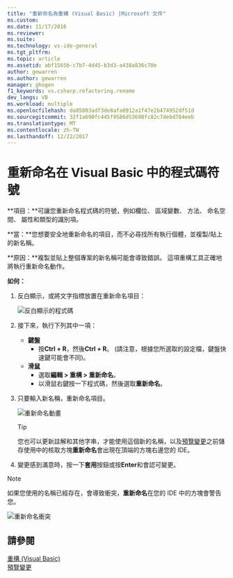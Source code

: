 ```yaml
---
title: "重新命名為重構 (Visual Basic) |Microsoft 文件"
ms.custom: 
ms.date: 11/17/2016
ms.reviewer: 
ms.suite: 
ms.technology: vs-ide-general
ms.tgt_pltfrm: 
ms.topic: article
ms.assetid: abf1565b-c7b7-4d45-b3d3-a438a836c70e
author: gewarren
ms.author: gewarren
manager: ghogen
f1_keywords: vs.csharp.refactoring.rename
dev_langs: VB
ms.workload: multiple
ms.openlocfilehash: da85803adf3de8afa0912a1f47e2b474952df51d
ms.sourcegitcommit: 32f1a690fc445f9586d53698fc82c7debd784eeb
ms.translationtype: MT
ms.contentlocale: zh-TW
ms.lasthandoff: 12/22/2017
---
```

# <a name="rename-a-code-symbol-in-visual-basic"></a>重新命名在 Visual Basic 中的程式碼符號
**項目：**可讓您重新命名程式碼的符號，例如欄位、 區域變數、 方法、 命名空間、 屬性和類型的識別項。

**當：**您想要安全地重新命名的項目，而不必尋找所有執行個體，並複製/貼上的新名稱。  

**原因：**複製並貼上整個專案的新名稱可能會導致錯誤。  這項重構工具正確地將執行重新命名動作。

**如何：**

1. 反白顯示，或將文字指標放置在重新命名項目：

   ![反白顯示的程式碼](media/rename_highlight.png)

1. 接下來，執行下列其中一項：
   * **鍵盤**
     * 按**Ctrl + R**，然後**Ctrl + R**。  (請注意，根據您所選取的設定檔，鍵盤快速鍵可能會不同)。
   * **滑鼠**
     * 選取**編輯 > 重構 > 重新命名**。
     * 以滑鼠右鍵按一下程式碼，然後選取**重新命名**。

1. 只要輸入新名稱，重新命名項目。

   ![重新命名動畫](media/rename_rename.png)

   > [!TIP]
   > 您也可以更新註解和其他字串，才能使用這個新的名稱，以及[預覽變更](../../ide/preview-changes.md)之前儲存使用中的核取方塊**重新命名**會出現在頂端的方塊右邊您的 IDE。

1. 變更感到滿意時，按一下**套用**按鈕或按**Enter**和會認可變更。

> [!NOTE]
> 如果您使用的名稱已經存在，會導致衝突，**重新命名**在您的 IDE 中的方塊會警告您。
>
> ![重新命名衝突](media/rename_conflict.png)

## <a name="see-also"></a>請參閱  
[重構 (Visual Basic)](../refactoring-vb.md)  
[預覽變更](../../ide/preview-changes.md)